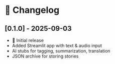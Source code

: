 # 📜 Changelog

## [0.1.0] - 2025-09-03
- 🎉 Initial release
- Added Streamlit app with text & audio input
- AI stubs for tagging, summarization, translation
- JSON archive for storing stories
